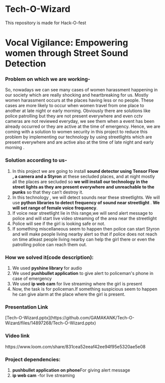 # Tech-O-Wizard
This repository is made for Hack-O-fest<br>
<h1>Vocal Vigilance: Empowering women through Street Sound Detection  </h1>                    


<h3>Problem on which we are working- </h3>
So, nowadays we can see many cases of women harassment happening in our society which are really shocking and heartbreaking for us. Mostly women harassment occurs at the places having less or no people. 
These cases are more likely to occur when women travel from one place to another at late night or early morning. Obviously there are solutions like police patrolling but they are not present everywhere and even cctv cameras are not reviewed everyday, we see them when a event has been already occurred or they are active  at the time of  emergency.
Hence, we are coming with a solution to women security in this project to reduce this problem by implementing our technology by using streetlights which are present everywhere and are active also at the time of late night and early morning .<br>


<h3>Solution according to us-</h3>
<ol>
<li>In this project we are going to install <b>sound detector using Tensor Flow , a camera and a Styron</b> at these secluded places, and at night mostly all the places are secluded so <b> we will install our technology in the street lights as they are  present everywhere and unreachable to the punks</b> so that they can’t destroy it.<br></li>

<li>In this technology , we will detect sounds  near these streetlights. We will use <b> python libraries to detect frequency of sound  near streetlight </b>. <b>We will set range of female voice frequency</b>.</li>

<li>If voice near streetlight lie in this range,we will send alert message to police and will start live video streaming of the area near the streetlight</li>

<li>Police will see if the girl is looking safe or not.</li>

<li>If something miscellaneous seem to happen then police can  start Styron and will make people living nearby  alert so that if police does not reach on time atleast people living nearby can help the girl there or even the patrolling police can reach them out.</li>
</ol>

<h3>How we solved it(code description):</h3>
<ol>
  <li>We used <b>pyshine library </b>for audio</li>
  <li>We used <b>pushbullet application</b> to give alert to policeman's phone in case of emergency</li>
  <li>We used <b>ip web cam</b> for live streaming where the girl is present </li>
  <li>Now, the task is for policeman.If something suspicious seem to happen he can give alarm at the place where the girl is present.</li>
</ol>


<h3>Presentation Link</h3>
[Tech-O-Wizard.pptx](https://github.com/GAMAKANK/Tech-O-Wizard/files/14897268/Tech-O-Wizard.pptx)
<h3>Video link</h3>
https://www.loom.com/share/831cea52eeaf42ee94f95e5320ae5e08
<h3>Project dependencies:</h3>
<ol>
  <li><b>pushbullet application on phone</b>For giving alert message</li>
  <li><b>ip web cam</b> -for live streaming </li>
</ol>



